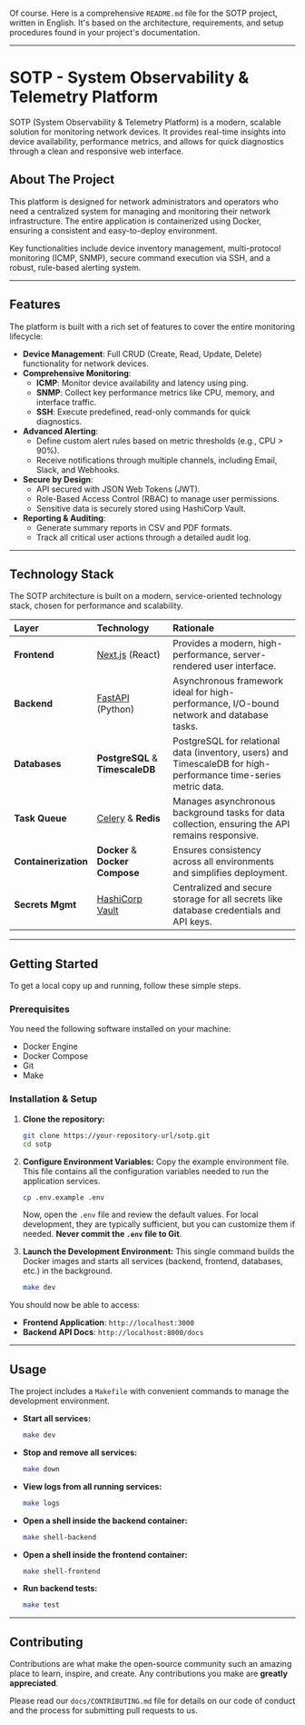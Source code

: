 Of course. Here is a comprehensive `README.md` file for the SOTP project, written in English. It's based on the architecture, requirements, and setup procedures found in your project's documentation.

-----

# SOTP - System Observability & Telemetry Platform

SOTP (System Observability & Telemetry Platform) is a modern, scalable solution for monitoring network devices. It provides real-time insights into device availability, performance metrics, and allows for quick diagnostics through a clean and responsive web interface.

## About The Project

This platform is designed for network administrators and operators who need a centralized system for managing and monitoring their network infrastructure. The entire application is containerized using Docker, ensuring a consistent and easy-to-deploy environment.

Key functionalities include device inventory management, multi-protocol monitoring (ICMP, SNMP), secure command execution via SSH, and a robust, rule-based alerting system.

-----

## Features

The platform is built with a rich set of features to cover the entire monitoring lifecycle:

  * **Device Management**: Full CRUD (Create, Read, Update, Delete) functionality for network devices.
  * **Comprehensive Monitoring**:
      * **ICMP**: Monitor device availability and latency using ping.
      * **SNMP**: Collect key performance metrics like CPU, memory, and interface traffic.
      * **SSH**: Execute predefined, read-only commands for quick diagnostics.
  * **Advanced Alerting**:
      * Define custom alert rules based on metric thresholds (e.g., CPU \> 90%).
      * Receive notifications through multiple channels, including Email, Slack, and Webhooks.
  * **Secure by Design**:
      * API secured with JSON Web Tokens (JWT).
      * Role-Based Access Control (RBAC) to manage user permissions.
      * Sensitive data is securely stored using HashiCorp Vault.
  * **Reporting & Auditing**:
      * Generate summary reports in CSV and PDF formats.
      * Track all critical user actions through a detailed audit log.

-----

## Technology Stack

The SOTP architecture is built on a modern, service-oriented technology stack, chosen for performance and scalability.

| Layer | Technology | Rationale |
| :--- | :--- | :--- |
| **Frontend** | [Next.js](https://nextjs.org/) (React) | Provides a modern, high-performance, server-rendered user interface. |
| **Backend** | [FastAPI](https://fastapi.tiangolo.com/) (Python) | Asynchronous framework ideal for high-performance, I/O-bound network and database tasks. |
| **Databases** | **PostgreSQL** & **TimescaleDB** | PostgreSQL for relational data (inventory, users) and TimescaleDB for high-performance time-series metric data. |
| **Task Queue** | [Celery](https://docs.celeryq.dev/) & **Redis** | Manages asynchronous background tasks for data collection, ensuring the API remains responsive. |
| **Containerization**| **Docker** & **Docker Compose** | Ensures consistency across all environments and simplifies deployment. |
| **Secrets Mgmt** | [HashiCorp Vault](https://www.vaultproject.io/) | Centralized and secure storage for all secrets like database credentials and API keys. |

-----

## Getting Started

To get a local copy up and running, follow these simple steps.

### Prerequisites

You need the following software installed on your machine:

  * Docker Engine
  * Docker Compose
  * Git
  * Make

### Installation & Setup

1.  **Clone the repository:**

    ```sh
    git clone https://your-repository-url/sotp.git
    cd sotp
    ```

2.  **Configure Environment Variables:**
    Copy the example environment file. This file contains all the configuration variables needed to run the application services.

    ```sh
    cp .env.example .env
    ```

    Now, open the `.env` file and review the default values. For local development, they are typically sufficient, but you can customize them if needed. **Never commit the `.env` file to Git**.

3.  **Launch the Development Environment:**
    This single command builds the Docker images and starts all services (backend, frontend, databases, etc.) in the background.

    ```sh
    make dev
    ```

You should now be able to access:

  * **Frontend Application**: `http://localhost:3000`
  * **Backend API Docs**: `http://localhost:8000/docs`

-----

## Usage

The project includes a `Makefile` with convenient commands to manage the development environment.

  * **Start all services:**

    ```sh
    make dev
    ```

  * **Stop and remove all services:**

    ```sh
    make down
    ```

  * **View logs from all running services:**

    ```sh
    make logs
    ```

  * **Open a shell inside the backend container:**

    ```sh
    make shell-backend
    ```

  * **Open a shell inside the frontend container:**

    ```sh
    make shell-frontend
    ```

  * **Run backend tests:**

    ```sh
    make test
    ```

-----

## Contributing

Contributions are what make the open-source community such an amazing place to learn, inspire, and create. Any contributions you make are **greatly appreciated**.

Please read our `docs/CONTRIBUTING.md` file for details on our code of conduct and the process for submitting pull requests to us.